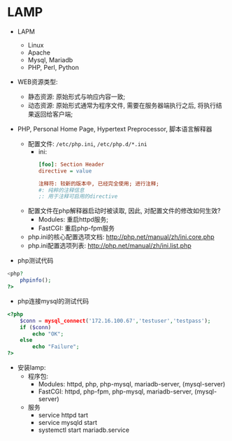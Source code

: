 # LAMP

- LAPM
    - Linux
    - Apache
    - Mysql, Mariadb
    - PHP, Perl, Python

- WEB资源类型:
    - 静态资源: 原始形式与响应内容一致;
    - 动态资源: 原始形式通常为程序文件, 需要在服务器端执行之后, 将执行结果返回给客户端;

- PHP, Personal Home Page, Hypertext Preprocessor, 脚本语言解释器
    - 配置文件: `/etc/php.ini`, `/etc/php.d/*.ini`
        - ini:
            ```ini
            [foo]: Section Header
            directive = value

            注释符: 较新的版本中, 已经完全使用; 进行注释;
            #: 纯粹的注释信息
            ;: 用于注释可启用的directive
            ```
    - 配置文件在php解释器启动时被读取, 因此, 对配置文件的修改如何生效?
        - Modules: 重启httpd服务;
        - FastCGI: 重启php-fpm服务
    - php.ini的核心配置选项文档: http://php.net/manual/zh/ini.core.php
    - php.ini配置选项列表: http://php.net/manual/zh/ini.list.php

- php测试代码

```php
<php?
    phpinfo();
?>
```

- php连接mysql的测试代码

```php
<?php
    $conn = mysql_connect('172.16.100.67','testuser','testpass');
    if ($conn)
        echo "OK";
    else
        echo "Failure";
?>
```

- 安装lamp:
    - 程序包:
        - Modules: httpd, php, php-mysql, mariadb-server, (mysql-server)
        - FastCGI: httpd, php-fpm, php-mysql, mariadb-server, (mysql-server)
    - 服务
        - service httpd  tart
        - service mysqld start
        - systemctl start mariadb.service
